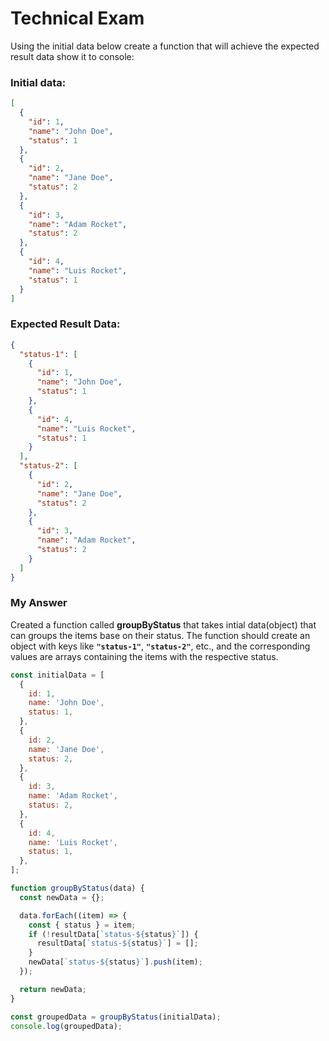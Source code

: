 # Technical Exam

Using the initial data below create a function that will achieve the expected result data show it to console:

### Initial data:

```json
[
  {
    "id": 1,
    "name": "John Doe",
    "status": 1
  },
  {
    "id": 2,
    "name": "Jane Doe",
    "status": 2
  },
  {
    "id": 3,
    "name": "Adam Rocket",
    "status": 2
  },
  {
    "id": 4,
    "name": "Luis Rocket",
    "status": 1
  }
]
```

### Expected Result Data:

```json
{
  "status-1": [
    {
      "id": 1,
      "name": "John Doe",
      "status": 1
    },
    {
      "id": 4,
      "name": "Luis Rocket",
      "status": 1
    }
  ],
  "status-2": [
    {
      "id": 2,
      "name": "Jane Doe",
      "status": 2
    },
    {
      "id": 3,
      "name": "Adam Rocket",
      "status": 2
    }
  ]
}
```

### My Answer

Created a function called **groupByStatus** that takes intial data(object) that can groups the items base on their status. The function should create an object with keys like **`"status-1"`**, **`"status-2"`**, etc., and the corresponding values are arrays containing the items with the respective status.

```js
const initialData = [
  {
    id: 1,
    name: 'John Doe',
    status: 1,
  },
  {
    id: 2,
    name: 'Jane Doe',
    status: 2,
  },
  {
    id: 3,
    name: 'Adam Rocket',
    status: 2,
  },
  {
    id: 4,
    name: 'Luis Rocket',
    status: 1,
  },
];

function groupByStatus(data) {
  const newData = {};

  data.forEach((item) => {
    const { status } = item;
    if (!resultData[`status-${status}`]) {
      resultData[`status-${status}`] = [];
    }
    newData[`status-${status}`].push(item);
  });

  return newData;
}

const groupedData = groupByStatus(initialData);
console.log(groupedData);
```
